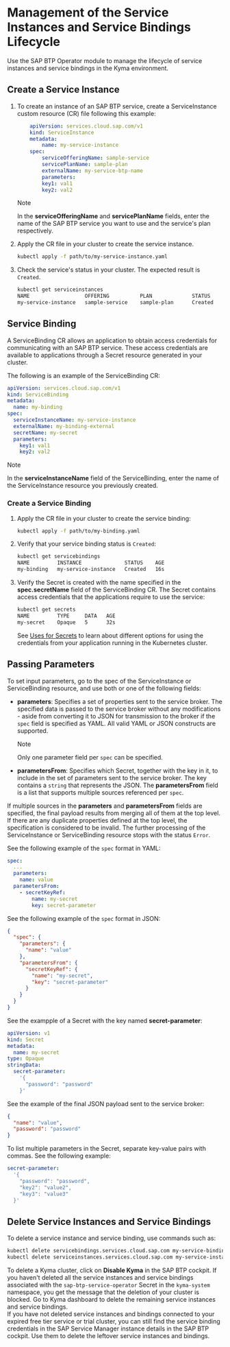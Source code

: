 # Management of the Service Instances and Service Bindings Lifecycle

Use the SAP BTP Operator module to manage the lifecycle of service instances and service bindings in the Kyma environment.

## Create a Service Instance

1.  To create an instance of an SAP BTP service, create a ServiceInstance custom resource (CR) file following this example:
    ```yaml
        apiVersion: services.cloud.sap.com/v1
        kind: ServiceInstance
        metadata:
            name: my-service-instance
        spec:
            serviceOfferingName: sample-service
            servicePlanName: sample-plan
            externalName: my-service-btp-name
            parameters:
            key1: val1
            key2: val2
    ```
    > [!NOTE]
    > In the **serviceOfferingName** and  **servicePlanName** fields, enter the name of the SAP BTP service you want to use and the service's plan respectively.

2.  Apply the CR file in your cluster to create the service instance.

    ```bash
    kubectl apply -f path/to/my-service-instance.yaml
    ```
    
3.  Check the service's status in your cluster. The expected result is `Created`.
   
    ```bash
    kubectl get serviceinstances
    NAME                  OFFERING          PLAN             STATUS    AGE
    my-service-instance   sample-service    sample-plan      Created   44s
    ```

## Service Binding

A ServiceBinding CR allows an application to obtain access credentials for communicating with an SAP BTP service. 
These access credentials are available to applications through a Secret resource generated in your cluster.

The following is an example of the ServiceBinding CR:

```yaml
apiVersion: services.cloud.sap.com/v1
kind: ServiceBinding
metadata:
  name: my-binding
spec:
  serviceInstanceName: my-service-instance
  externalName: my-binding-external
  secretName: my-secret
  parameters:
    key1: val1
    key2: val2           
```
> [!NOTE] 
> In the **serviceInstanceName** field of the ServiceBinding, enter the name of the ServiceInstance resource you previously created.

### Create a Service Binding

1.  Apply the CR file in your cluster to create the service binding:

    ```bash
    kubectl apply -f path/to/my-binding.yaml
    ```
    
2.  Verify that your service binding status is `Created`:

    ```bash
    kubectl get servicebindings
    NAME         INSTANCE              STATUS    AGE
    my-binding   my-service-instance   Created   16s    
    ```

3.  Verify the Secret is created with the name specified in the  **spec.secretName** field of the ServiceBinding CR. The Secret contains access credentials that the applications require to use the service:

    ```bash
    kubectl get secrets
    NAME         TYPE     DATA   AGE
    my-secret    Opaque   5      32s
    ```

    See [Uses for Secrets](https://kubernetes.io/docs/concepts/configuration/secret/#uses-for-secrets) to learn about different options for using the credentials from your application running in the Kubernetes cluster.

## Passing Parameters

To set input parameters, go to the spec of the ServiceInstance or ServiceBinding resource, and use both or one of the following fields:
* **parameters**: Specifies a set of properties sent to the service broker.
  The specified data is passed to the service broker without any modifications - aside from converting it to JSON for transmission to the broker if the `spec` field is specified as YAML.
  All valid YAML or JSON constructs are supported. 
  > [!NOTE] 
  > Only one parameter field per `spec` can be specified.
* **parametersFrom**: Specifies which Secret, together with the key in it, to include in the set of parameters sent to the service broker.
  The key contains a `string` that represents the JSON. The **parametersFrom** field is a list that supports multiple sources referenced per `spec`.

If multiple sources in the **parameters** and **parametersFrom** fields are specified, the final payload results from merging all of them at the top level.
If there are any duplicate properties defined at the top level, the specification is considered to be invalid. 
The further processing of the ServiceInstance or ServiceBinding resource stops with the status `Error`.

See the following example of the `spec` format in YAML:
```yaml
spec:
  ...
  parameters:
    name: value
  parametersFrom:
    - secretKeyRef:
        name: my-secret
        key: secret-parameter
```

See the following example of the `spec` format in JSON:
```json
{
  "spec": {
    "parameters": {
      "name": "value"
    },
    "parametersFrom": {
      "secretKeyRef": {
        "name": "my-secret",
        "key": "secret-parameter"
      }
    }
  } 
}
```
See the exampple of a Secret with the key named **secret-parameter**:
```yaml
apiVersion: v1
kind: Secret
metadata:
  name: my-secret
type: Opaque
stringData:
  secret-parameter:
    '{
      "password": "password"
    }'
```
See the example of the final JSON payload sent to the service broker:
```json
{
  "name": "value",
  "password": "password"
}
```

To list multiple parameters in the Secret, separate key-value pairs with commas. See the following example:
```yaml
secret-parameter:
  '{
    "password": "password",
    "key2": "value2",
    "key3": "value3"
  }'
```


## Delete Service Instances and Service Bindings

To delete a service instance and service binding, use commands such as:

```bash
kubectl delete servicebindings.services.cloud.sap.com my-service-binding
kubectl delete serviceinstances.services.cloud.sap.com my-service-instance
```

To delete a Kyma cluster, click on **Disable Kyma** in the SAP BTP cockpit. If you haven't deleted all the service instances and service bindings associated  with the `sap-btp-service-operator` Secret in the `kyma-system` namespace, you get the message that the deletion of your cluster is blocked. Go to Kyma dashboard to delete the remaining service instances and service bindings.<br>If you have not deleted service instances and bindings connected to your expired free tier service or trial cluster, you can still find the service binding credentials in the SAP Service Manager instance details in the SAP BTP cockpit. Use them to delete the leftover service instances and bindings.
